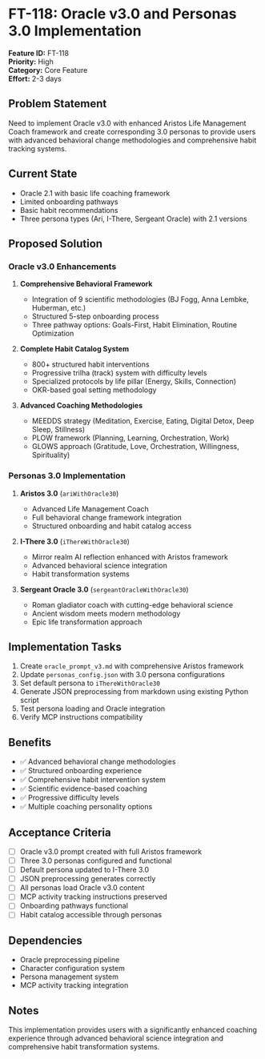 # FT-118: Oracle v3.0 and Personas 3.0 Implementation

**Feature ID:** FT-118  
**Priority:** High  
**Category:** Core Feature  
**Effort:** 2-3 days  

## Problem Statement

Need to implement Oracle v3.0 with enhanced Aristos Life Management Coach framework and create corresponding 3.0 personas to provide users with advanced behavioral change methodologies and comprehensive habit tracking systems.

## Current State

- Oracle 2.1 with basic life coaching framework
- Limited onboarding pathways
- Basic habit recommendations
- Three persona types (Ari, I-There, Sergeant Oracle) with 2.1 versions

## Proposed Solution

### Oracle v3.0 Enhancements

1. **Comprehensive Behavioral Framework**
   - Integration of 9 scientific methodologies (BJ Fogg, Anna Lembke, Huberman, etc.)
   - Structured 5-step onboarding process
   - Three pathway options: Goals-First, Habit Elimination, Routine Optimization

2. **Complete Habit Catalog System**
   - 800+ structured habit interventions
   - Progressive trilha (track) system with difficulty levels
   - Specialized protocols by life pillar (Energy, Skills, Connection)
   - OKR-based goal setting methodology

3. **Advanced Coaching Methodologies**
   - MEEDDS strategy (Meditation, Exercise, Eating, Digital Detox, Deep Sleep, Stillness)
   - PLOW framework (Planning, Learning, Orchestration, Work)
   - GLOWS approach (Gratitude, Love, Orchestration, Willingness, Spirituality)

### Personas 3.0 Implementation

1. **Aristos 3.0** (`ariWithOracle30`)
   - Advanced Life Management Coach
   - Full behavioral change framework integration
   - Structured onboarding and habit catalog access

2. **I-There 3.0** (`iThereWithOracle30`)
   - Mirror realm AI reflection enhanced with Aristos framework
   - Advanced behavioral science integration
   - Habit transformation systems

3. **Sergeant Oracle 3.0** (`sergeantOracleWithOracle30`)
   - Roman gladiator coach with cutting-edge behavioral science
   - Ancient wisdom meets modern methodology
   - Epic life transformation approach

## Implementation Tasks

1. Create `oracle_prompt_v3.md` with comprehensive Aristos framework
2. Update `personas_config.json` with 3.0 persona configurations
3. Set default persona to `iThereWithOracle30`
4. Generate JSON preprocessing from markdown using existing Python script
5. Test persona loading and Oracle integration
6. Verify MCP instructions compatibility

## Benefits

- ✅ Advanced behavioral change methodologies
- ✅ Structured onboarding experience
- ✅ Comprehensive habit intervention system
- ✅ Scientific evidence-based coaching
- ✅ Progressive difficulty levels
- ✅ Multiple coaching personality options

## Acceptance Criteria

- [ ] Oracle v3.0 prompt created with full Aristos framework
- [ ] Three 3.0 personas configured and functional
- [ ] Default persona updated to I-There 3.0
- [ ] JSON preprocessing generates correctly
- [ ] All personas load Oracle v3.0 content
- [ ] MCP activity tracking instructions preserved
- [ ] Onboarding pathways functional
- [ ] Habit catalog accessible through personas

## Dependencies

- Oracle preprocessing pipeline
- Character configuration system
- Persona management system
- MCP activity tracking integration

## Notes

This implementation provides users with a significantly enhanced coaching experience through advanced behavioral science integration and comprehensive habit transformation systems.

